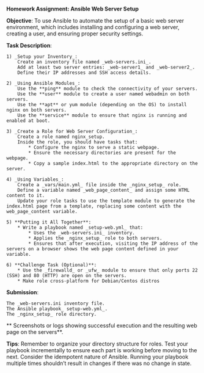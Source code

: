 **Homework Assignment: Ansible Web Server Setup**

**Objective**: To use Ansible to automate the setup of a basic web server environment, 
which includes installing and configuring a web server, creating a user, and ensuring proper security settings.

**Task Description**:

    1) _Setup your Inventory_:
        Create an inventory file named _web-servers.ini_.
        Add at least two server entries: _web-server1_ and _web-server2_.
        Define their IP addresses and SSH access details.

    2) _Using Ansible Modules_:
        Use the **ping** module to check the connectivity of your servers.
        Use the **user** module to create a user named webadmin on both servers.
        Use the **apt** or yum module (depending on the OS) to install nginx on both servers.
        Use the **service** module to ensure that nginx is running and enabled at boot.

    3) _Create a Role for Web Server Configuration_:
        Create a role named nginx_setup.
        Inside the role, you should have tasks that:
            * Configure the nginx to serve a static webpage.
            * Ensure the necessary directories are present for the webpage.
            * Copy a sample index.html to the appropriate directory on the server.

    4) _Using Variables_:
        Create a _vars/main.yml_ file inside the _nginx_setup_ role.
        Define a variable named _web_page_content_ and assign some HTML content to it.
        Update your role tasks to use the template module to generate the index.html page from a template, replacing some content with the web_page_content variable.

    5) **Putting it All Together**:
        * Write a playbook named _setup-web.yml_ that:
            * Uses the _web-servers.ini_ inventory.
            * Applies the _nginx_setup_ role to both servers.
            * Ensures that after execution, visiting the IP address of the servers on a browser shows the web page content defined in your variable.

    6) **Challenge Task (Optional)**:
        * Use the _firewalld_ or _ufw_ module to ensure that only ports 22 (SSH) and 80 (HTTP) are open on the servers.
        * Make role cross-platform for Debian/Centos distros

**Submission**:

    The _web-servers.ini inventory file.
    The Ansible playbook_ setup-web.yml_.
    The _nginx_setup_ role directory.
   ** Screenshots or logs showing successful execution and the resulting web page on the servers**.

**Tips**:
    Remember to organize your directory structure for roles.
    Test your playbook incrementally to ensure each part is working before moving to the next.
    Consider the idempotent nature of Ansible. Running your playbook multiple times shouldn’t result in changes if there was no change in state.